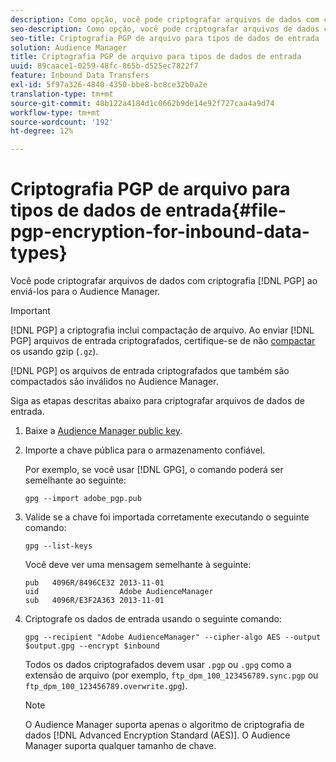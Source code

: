 ```yaml
---
description: Como opção, você pode criptografar arquivos de dados com criptografia PGP ao enviá-los para o Audience Manager.
seo-description: Como opção, você pode criptografar arquivos de dados com criptografia PGP ao enviá-los para o Audience Manager.
seo-title: Criptografia PGP de arquivo para tipos de dados de entrada
solution: Audience Manager
title: Criptografia PGP de arquivo para tipos de dados de entrada
uuid: 89caace1-0259-48fc-865b-d525ec7822f7
feature: Inbound Data Transfers
exl-id: 5f97a326-4840-4350-bbe8-bc8ce32b0a2e
translation-type: tm+mt
source-git-commit: 48b122a4184d1c0662b9de14e92f727caa4a9d74
workflow-type: tm+mt
source-wordcount: '192'
ht-degree: 12%

---
```


# Criptografia PGP de arquivo para tipos de dados de entrada{#file-pgp-encryption-for-inbound-data-types}

Você pode criptografar arquivos de dados com criptografia [!DNL PGP] ao enviá-los para o Audience Manager.

<!-- c_encryption.xml -->

>[!IMPORTANT]
>
>[!DNL PGP] a criptografia inclui compactação de arquivo. Ao enviar [!DNL PGP] arquivos de entrada criptografados, certifique-se de não [compactar](../../../integration/sending-audience-data/batch-data-transfer-explained/inbound-file-compression.md) os usando gzip (`.gz`).
>
>[!DNL PGP] os arquivos de entrada criptografados que também são compactados são  [](../../../integration/sending-audience-data/batch-data-transfer-explained/inbound-file-compression.md) inválidos no Audience Manager.

Siga as etapas descritas abaixo para criptografar arquivos de dados de entrada.

1. Baixe a [Audience Manager public key](./assets/adobe_pgp.pub).
2. Importe a chave pública para o armazenamento confiável.

   Por exemplo, se você usar [!DNL GPG], o comando poderá ser semelhante ao seguinte:

   `gpg --import adobe_pgp.pub`

3. Valide se a chave foi importada corretamente executando o seguinte comando:

   `gpg --list-keys`

   Você deve ver uma mensagem semelhante à seguinte:

   ```
   pub   4096R/8496CE32 2013-11-01
   uid                  Adobe AudienceManager
   sub   4096R/E3F2A363 2013-11-01
   ```

4. Criptografe os dados de entrada usando o seguinte comando:

   `gpg --recipient "Adobe AudienceManager" --cipher-algo AES --output $output.gpg --encrypt $inbound`

   Todos os dados criptografados devem usar `.pgp` ou `.gpg` como a extensão de arquivo (por exemplo, `ftp_dpm_100_123456789.sync.pgp` ou `ftp_dpm_100_123456789.overwrite.gpg`).

   >[!NOTE]
   >
   >O Audience Manager suporta apenas o algoritmo de criptografia de dados [!DNL Advanced Encryption Standard (AES)]. O Audience Manager suporta qualquer tamanho de chave.

